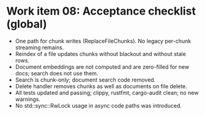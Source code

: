 # Work item 08: Acceptance checklist (global)

- One path for chunk writes (ReplaceFileChunks). No legacy per-chunk streaming remains.
- Reindex of a file updates chunks without blackout and without stale rows.
- Document embeddings are not computed and are zero-filled for new docs; search does not use them.
- Search is chunk-only; document search code removed.
- Delete handler removes chunks as well as documents on file delete.
- All tests updated and passing; clippy, rustfmt, cargo-audit clean; no new warnings.
- No std::sync::RwLock usage in async code paths was introduced.

